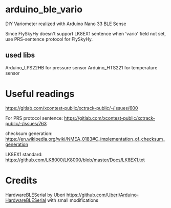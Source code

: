 # arduino_ble_vario
DIY Variometer realized with Arduino Nano 33 BLE Sense

Since FlySkyHy doesn't support LK8EX1 sentence when 'vario' field not set, use PRS-sentence protocol for FlySkyHy.

## used libs

Arduino_LPS22HB for pressure sensor
Arduino_HTS221 for temperature sensor


# Useful readings
<https://gitlab.com/xcontest-public/xctrack-public/-/issues/600>

For PRS protocol sentence: <https://gitlab.com/xcontest-public/xctrack-public/-/issues/763>

checksum generation: <https://en.wikipedia.org/wiki/NMEA_0183#C_implementation_of_checksum_generation>

LK8EX1 standard: <https://github.com/LK8000/LK8000/blob/master/Docs/LK8EX1.txt>

# Credits
HardwareBLESerial by Uberi https://github.com/Uberi/Arduino-HardwareBLESerial with small modifications
